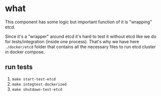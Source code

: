 # what

This component has some logic but important function of it is "wrapping" etcd.

Since it's a "wrapper" around etcd it's hard to test it without etcd like we do for tests/integration (inside one process). That's why we have here `./docker/etcd` folder that contains all the necessary files to run etcd cluster in docker compose.

## run tests
1. `make start-test-etcd`
2. `make integtest-dockerized`
3. `make shutdown-test-etcd`
